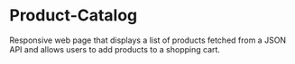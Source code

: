 # Product-Catalog
Responsive web page that displays a list of products fetched from a JSON API and allows users to add products to a shopping cart. 
